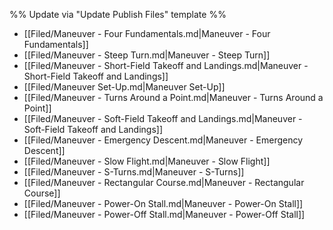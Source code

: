 %% Update via "Update Publish Files" template %% 

- [[Filed/Maneuver - Four Fundamentals.md|Maneuver - Four Fundamentals]]
- [[Filed/Maneuver - Steep Turn.md|Maneuver - Steep Turn]]
- [[Filed/Maneuver - Short-Field Takeoff and Landings.md|Maneuver - Short-Field Takeoff and Landings]]
- [[Filed/Maneuver Set-Up.md|Maneuver Set-Up]]
- [[Filed/Maneuver - Turns Around a Point.md|Maneuver - Turns Around a Point]]
- [[Filed/Maneuver - Soft-Field Takeoff and Landings.md|Maneuver - Soft-Field Takeoff and Landings]]
- [[Filed/Maneuver - Emergency Descent.md|Maneuver - Emergency Descent]]
- [[Filed/Maneuver - Slow Flight.md|Maneuver - Slow Flight]]
- [[Filed/Maneuver - S-Turns.md|Maneuver - S-Turns]]
- [[Filed/Maneuver - Rectangular Course.md|Maneuver - Rectangular Course]]
- [[Filed/Maneuver - Power-On Stall.md|Maneuver - Power-On Stall]]
- [[Filed/Maneuver - Power-Off Stall.md|Maneuver - Power-Off Stall]]
